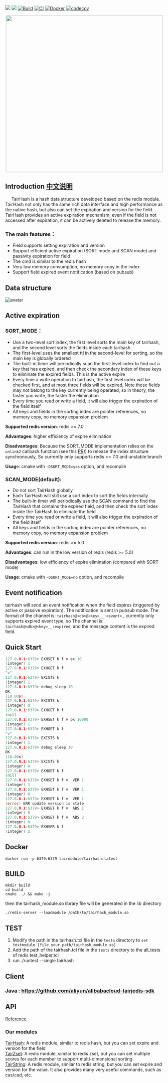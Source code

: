 ![](https://img.shields.io/badge/license-Apache--2.0-green)
![](https://img.shields.io/badge/PRs-welcome-green)
[![Build](https://github.com/alibaba/TairHash/actions/workflows/cmake.yml/badge.svg)](https://github.com/alibaba/TairHash/actions/workflows/cmake.yml)
[![CI](https://github.com/alibaba/TairHash/actions/workflows/ci.yml/badge.svg)](https://github.com/alibaba/TairHash/actions/workflows/ci.yml)
[![Docker](https://github.com/alibaba/TairHash/actions/workflows/docker-image.yml/badge.svg)](https://github.com/alibaba/TairHash/actions/workflows/docker-image.yml)
[![codecov](https://codecov.io/gh/chenyang8094/TairHash/branch/develop/graph/badge.svg?token=9A8QP7MTN3)](https://codecov.io/gh/chenyang8094/TairHash)  


<div align=center>
<img src="imgs/tairhash_logo.jpg" width="500"/>
</div>
   

## Introduction  [中文说明](README-CN.md)
     TairHash is a hash data structure developed based on the redis module. TairHash not only has the same rich data interface and high performance as the native hash, but also can set the expiration and version for the field. TairHash provides an active expiration mechanism, even if the field is not accessed after expiration, it can be actively deleted to release the memory.


### The main features：

- Field supports setting expiration and version
- Support efficient active expiration (SORT mode and SCAN mode) and passivity expiration for field
- The cmd is similar to the redis hash
- Very low memory consumption, no memory copy in the index
- Support field expired event notification (based on pubsub)

## Data structure
![avatar](imgs/tairhash_index2.png)  
## Active expiration
### SORT_MODE：
- Use a two-level sort index, the first level sorts the main key of tairhash, and the second level sorts the fields inside each tairhash
- The first-level uses the smallest ttl in the second-level for sorting, so the main key is globally ordered
- The built-in timer will periodically scan the first-level index to find out a key that has expired, and then check the secondary index of these keys to eliminate the expired fields. This is the active expire
- Every time a write operation to tairhash, the first level index will be checked first, and at most three fields will be expired, Note these fields may not belong to the key currently being operated, so in theory, the faster you write, the faster the elimination
- Every time you read or write a field, it will also trigger the expiration of the field itself
- All keys and fields in the sorting index are pointer references, no memory copy, no memory expansion problem

**Supported redis version**: redis >= 7.0

**Advantages**: higher efficiency of expire elimination     

**Disadvantages**: Because the SORT_MODE implementation relies on the `unlink2` callback function (see this [PR](https://github.com/redis/redis/pull/8999))) to release the index structure synchronously, So currently only supports redis >= 7.0 and unstable branch  

**Usag**e: cmake with `-DSORT_MODE=yes` option, and recompile

### SCAN_MODE(default):
- Do not sort TairHash globally
- Each TairHash will still use a sort index to sort the fields internally
- The built-in timer will periodically use the SCAN command to find the TairHash that contains the expired field, and then check the sort index inside the TairHash to eliminate the field
- Every time you read or write a field, it will also trigger the expiration of the field itself
- All keys and fields in the sorting index are pointer references, no memory copy, no memory expansion problem

**Supported redis version**: redis >= 5.0

**Advantages**: can run in the low version of redis (redis >= 5.0)  

**Disadvantages**: low efficiency of expire elimination (compared with SORT mode)  

**Usage**: cmake with `-DSORT_MODE=no` option, and recompile

## Event notification   

tairhash will send an event notification when the field expires (triggered by active or passive expiration). The notification is sent in pubsub mode. The format of the channel is: `tairhash@<db>@<key>__:<event>` , currently only supports expired event type, so
The channel is: `tairhash@<db>@<key>__:expired`, and the message content is the expired field.

## Quick Start

```go
127.0.0.1:6379> EXHSET k f v ex 10
(integer) 1
127.0.0.1:6379> EXHGET k f
"v"
127.0.0.1:6379> EXISTS k
(integer) 1
127.0.0.1:6379> debug sleep 10
OK
(10.00s)
127.0.0.1:6379> EXISTS k
(integer) 0
127.0.0.1:6379> EXHGET k f
(nil)
127.0.0.1:6379> EXHSET k f v px 10000
(integer) 1
127.0.0.1:6379> EXHGET k f
"v"
127.0.0.1:6379> EXISTS k
(integer) 1
127.0.0.1:6379> debug sleep 10
OK
(10.00s)
127.0.0.1:6379> EXISTS k
(integer) 0
127.0.0.1:6379> EXHGET k f
(nil)
127.0.0.1:6379> EXHSET k f v  VER 1
(integer) 1
127.0.0.1:6379> EXHSET k f v  VER 1
(integer) 0
127.0.0.1:6379> EXHSET k f v  VER 1
(error) ERR update version is stale
127.0.0.1:6379> EXHSET k f v  ABS 1
(integer) 0
127.0.0.1:6379> EXHSET k f v  ABS 2
(integer) 0
127.0.0.1:6379> EXHVER k f
(integer) 2
```  

## Docker
```
docker run -p 6379:6379 tairmodule/tairhash:latest
```
## BUILD

```
mkdir build  
cd build  
cmake ../ && make -j
```
then the tairhash_module.so library file will be generated in the lib directory

```
./redis-server --loadmodule /path/to/tairhash_module.so
```  
## TEST

1. Modify the path in the tairhash.tcl file in the `tests` directory to `set testmodule [file your_path/tairhash_module.so]`
2. Add the path of the tairhash.tcl file in the `tests` directory to the all_tests of redis test_helper.tcl
3. run ./runtest --single tairhash


## Client
### Java : https://github.com/aliyun/alibabacloud-tairjedis-sdk

## API
[Reference](CMDDOC.md)


### Our modules
[TairHash](https://github.com/alibaba/TairHash): A redis module, similar to redis hash, but you can set expire and version for the field  
[TairZset](https://github.com/alibaba/TairZset): A redis module, similar to redis zset, but you can set multiple scores for each member to support multi-dimensional sorting  
[TairString](https://github.com/alibaba/TairString): A redis module, similar to redis string, but you can set expire and version for the value. It also provides many very useful commands, such as cas/cad, etc.  

